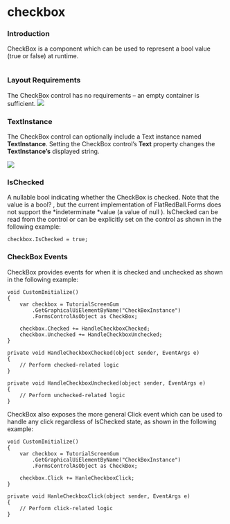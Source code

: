 # checkbox

### Introduction

CheckBox is a component which can be used to represent a bool value (true or false) at runtime. 

<figure><img src="../../../../media/2017-12-2017-12-13_07-13-04.gif" alt=""><figcaption></figcaption></figure>



### Layout Requirements

The CheckBox control has no requirements – an empty container is sufficient. [![](../../../../media/2017-12-img_5a485e78076db.png)](../../../../media/2017-12-img_5a485e78076db.png)

### TextInstance

The CheckBox control can optionally include a Text instance named **TextInstance**. Setting the CheckBox control’s **Text** property changes the **TextInstance’s** displayed string.

![](../../../../media/2017-12-img_5a49250c06a00.png)

### IsChecked

A nullable bool indicating whether the CheckBox is checked. Note that the value is a bool? , but the current implementation of FlatRedBall.Forms does not support the \*indeterminate \*value (a value of null ). IsChecked can be read from the control or can be explicitly set on the control as shown in the following example:

```lang:c#
checkbox.IsChecked = true;
```

### CheckBox Events

CheckBox provides events for when it is checked and unchecked as shown in the following example:

```lang:c#
void CustomInitialize()
{
    var checkbox = TutorialScreenGum
        .GetGraphicalUiElementByName("CheckBoxInstance")
        .FormsControlAsObject as CheckBox;

    checkbox.Checked += HandleCheckboxChecked;
    checkbox.Unchecked += HandleCheckboxUnchecked;
}

private void HandleCheckboxChecked(object sender, EventArgs e)
{
    // Perform checked-related logic
}

private void HandleCheckboxUnchecked(object sender, EventArgs e)
{
    // Perform unchecked-related logic
}
```

CheckBox also exposes the more general Click event which can be used to handle any click regardless of IsChecked state, as shown in the following example:

```lang:c#
void CustomInitialize()
{
    var checkbox = TutorialScreenGum
        .GetGraphicalUiElementByName("CheckBoxInstance")
        .FormsControlAsObject as CheckBox;

    checkbox.Click += HanleCheckboxClick;
}

private void HanleCheckboxClick(object sender, EventArgs e)
{
    // Perform click-related logic
}
```

&#x20;
